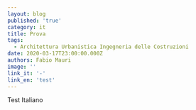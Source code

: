 ```yaml
---
layout: blog
published: 'true'
category: it
title: Prova
tags:
  - Architettura Urbanistica Ingegneria delle Costruzioni
date: 2020-03-17T23:00:00.000Z
authors: Fabio Mauri
image: ''
link_it: '-'
link_en: 'test'
---
```

Test Italiano

